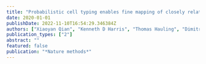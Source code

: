 ```yaml
---
title: "Probabilistic cell typing enables fine mapping of closely related cell types in situ"
date: 2020-01-01
publishDate: 2022-11-10T16:54:29.346384Z
authors: ["Xiaoyan Qian", "Kenneth D Harris", "Thomas Hauling", "Dimitris Nicoloutsopoulos", "Ana B Muñoz-Manchado", "Nathan Skene", "Jens Hjerling-Leffler", "Mats Nilsson"]
publication_types: ["2"]
abstract: ""
featured: false
publication: "*Nature methods*"
---
```


